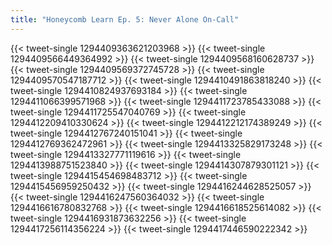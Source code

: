 ```yaml
---
title: "Honeycomb Learn Ep. 5: Never Alone On-Call"
---
```


{{< tweet-single 1294409363621203968 >}}
{{< tweet-single 1294409566449364992 >}}
{{< tweet-single 1294409568160628737 >}}
{{< tweet-single 1294409569372745728 >}}
{{< tweet-single 1294409570547187712 >}}
{{< tweet-single 1294410491863818240 >}}
{{< tweet-single 1294410824937693184 >}}
{{< tweet-single 1294411066399571968 >}}
{{< tweet-single 1294411723785433088 >}}
{{< tweet-single 1294411725547040769 >}}
{{< tweet-single 1294412209410330624 >}}
{{< tweet-single 1294412212174389249 >}}
{{< tweet-single 1294412767240151041 >}}
{{< tweet-single 1294412769362472961 >}}
{{< tweet-single 1294413325829173248 >}}
{{< tweet-single 1294413327771119616 >}}
{{< tweet-single 1294413988751523840 >}}
{{< tweet-single 1294414307879301121 >}}
{{< tweet-single 1294415454698483712 >}}
{{< tweet-single 1294415456959250432 >}}
{{< tweet-single 1294416244628525057 >}}
{{< tweet-single 1294416247560364032 >}}
{{< tweet-single 1294416616780832768 >}}
{{< tweet-single 1294416618525614082 >}}
{{< tweet-single 1294416931873632256 >}}
{{< tweet-single 1294417256114356224 >}}
{{< tweet-single 1294417446590222342 >}}
